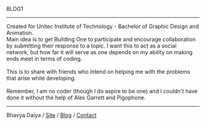 BLDG1
<hr>

Created for Unitec Institute of Technology - Bachelor of Graphic Design and Animation. <br>
Main idea is to get Building One to participate and encourage collaboration by submitting their response to a topic. I want this to act as a social network, but how far it will serve as one depends on my ability on making ends meet in terms of coding. <br><br>This is to share with friends who intend on helping me with the problems that arise while developing.  <br><br>Remember, I am no coder (though I do aspire to be one) and I couldn't have done it without the help of Alex Garrett and Pigophone.

<hr>

Bhavya Daiya / 
<a href="http://bhavzproject.com">Site</a> / <a href="#">Blog</a> / <a href="mailto:bhavya@bhavzproject.com">Contact</a> 